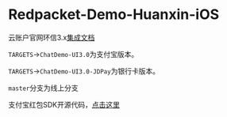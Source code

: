 # Redpacket-Demo-Huanxin-iOS

云账户官网环信3.x[集成文档](https://docs.yunzhanghu.com/integration/easemob3x/ios.html)

`TARGETS`->`ChatDemo-UI3.0`为支付宝版本。

`TARGETS`->`ChatDemo-UI3.0-JDPay`为银行卡版本。

`master`分支为线上分支

支付宝红包SDK开源代码，[点击这里](https://github.com/YunzhanghuOpen/redpacket-ui-open-ios)
